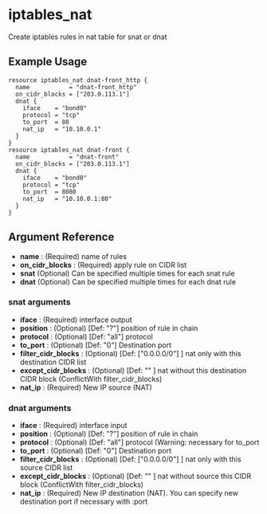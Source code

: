# iptables_nat

Create iptables rules in nat table for snat or dnat

## Example Usage

```hcl
resource iptables_nat dnat-front_http {
  name           = "dnat-front_http"
  on_cidr_blocks = ["203.0.113.1"]
  dnat {
    iface    = "bond0"
    protocol = "tcp"
    to_port  = 80
    nat_ip   = "10.10.0.1"
  }
}
resource iptables_nat dnat-front {
  name           = "dnat-front"
  on_cidr_blocks = ["203.0.113.1"]
  dnat {
    iface    = "bond0"
    protocol = "tcp"
    to_port  = 8080
    nat_ip   = "10.10.0.1:80"
  }
}
```

## Argument Reference

* **name** : (Required) name of rules
* **on_cidr_blocks** : (Required) apply rule on CIDR list
* **snat** (Optional) Can be specified multiple times for each snat rule
* **dnat** (Optional) Can be specified multiple times for each dnat rule

### **snat** arguments

* **iface** : (Required) interface output
* **position** : (Optional) [Def: "?"] position of rule in chain
* **protocol** : (Optional) [Def: "all"] protocol
* **to_port** : (Optional) [Def: "0"] Destination port
* **filter_cidr_blocks** : (Optional) [Def: ["0.0.0.0/0"] ] nat only with this destination CIDR list
* **except_cidr_blocks** : (Optional) [Def: "" ] nat without this destination CIDR block (ConflictWith filter_cidr_blocks)
* **nat_ip** : (Required) New IP source (NAT)

### **dnat** arguments

* **iface** : (Required) interface input
* **position** : (Optional) [Def: "?"] position of rule in chain
* **protocol** : (Optional) [Def: "all"] protocol (Warning: necessary for to\_port
* **to_port** : (Optional) [Def: "0"] Destination port
* **filter_cidr_blocks** : (Optional) [Def: ["0.0.0.0/0"] ] nat only with this source CIDR list
* **except_cidr_blocks** : (Optional) [Def: "" ] nat without source this CIDR block (ConflictWith filter_cidr_blocks)
* **nat_ip** : (Required) New IP destination (NAT). You can specify new destination port if necessary with :port

